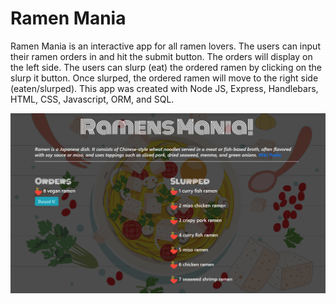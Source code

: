 # Ramen Mania

Ramen Mania is an interactive app for all ramen lovers. The users can input their ramen orders in and hit the submit button. The orders will display on the left side. The users can slurp (eat) the ordered ramen by clicking on the slurp it button. Once slurped, the ordered ramen will move to the right side (eaten/slurped). This app was created with Node JS, Express, Handlebars, HTML, CSS, Javascript, ORM, and SQL.

![alt text](public/assets/img/scrn-shot.png)
